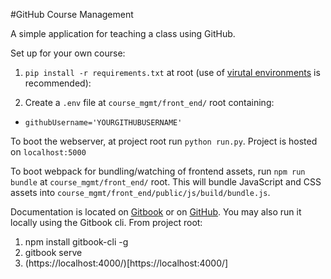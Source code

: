 
#GitHub Course Management

A simple application for teaching a class using GitHub.

Set up for your own course:

1. `pip install -r requirements.txt` at root (use of [virutal environments](http://docs.python-guide.org/en/latest/dev/virtualenvs/) is recommended):

2. Create a `.env` file at `course_mgmt/front_end/` root containing:
  - `githubUsername='YOURGITHUBUSERNAME'`

To boot the webserver, at project root run `python run.py`. Project is hosted on `localhost:5000`

To boot webpack for bundling/watching of frontend assets, run `npm run bundle` at `course_mgmt/front_end/` root. This will bundle JavaScript and CSS assets into `course_mgmt/front_end/public/js/build/bundle.js`.

Documentation is located on [Gitbook](https://cheshireoctopus.gitbooks.io/course_mgmt/content/) or on [GitHub](docs/SUMMARY.md).
You may also run it locally using the Gitbook cli. From project root:

1. npm install gitbook-cli -g
2. gitbook serve
3. (https://localhost:4000/)[https://localhost:4000/]